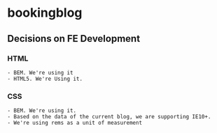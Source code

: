 # bookingblog

## Decisions on FE Development

### HTML
	- BEM. We're using it
	- HTML5. We're Using it.

### CSS
	- BEM. We're using it.
	- Based on the data of the current blog, we are supporting IE10+.
	- We're using rems as a unit of measurement

